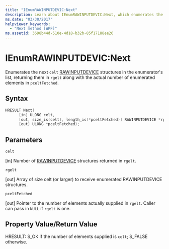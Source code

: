 ```yaml
---
title: "IEnumRAWINPUTDEVIC:Next"
description: Learn about IEnumRAWINPUTDEVIC:Next, which enumerates the next celt structures in the enumerator's list.
ms.date: "03/30/2017"
helpviewer_keywords: 
  - "Next method [WPF]"
ms.assetid: 3698b44d-510e-4d18-b32b-85f17188ee26
---
```

# IEnumRAWINPUTDEVIC:Next

Enumerates the next `celt` [RAWINPUTDEVICE](/windows/desktop/api/winuser/ns-winuser-rawinputdevice) structures in the enumerator's list, returning them in `rgelt` along with the actual number of enumerated elements in `pceltFetched`.  
  
## Syntax  
  
```cpp  
HRESULT Next(  
      [in] ULONG celt,  
      [out, size_is(celt), length_is(*pceltFetched)] RAWINPUTDEVICE *rgelt,  
      [out] ULONG *pceltFetched);  
```  
  
## Parameters  

 `celt`  
  
 [in] Number of [RAWINPUTDEVICE](/windows/desktop/api/winuser/ns-winuser-rawinputdevice) structures returned in `rgelt`.  
  
 `rgelt`  
  
 [out] Array of size celt (or larger) to receive enumerated RAWINPUTDEVICE structures.  
  
 `pceltFetched`  
  
 [out] Pointer to the number of elements actually supplied in `rgelt`. Caller can pass in `NULL` if `rgelt` is one.  
  
## Property Value/Return Value  

 HRESULT: S_OK if the number of elements supplied is `celt`; S_FALSE otherwise.

